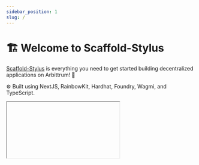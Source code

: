 ```yaml
---
sidebar_position: 1
slug: /
---
```


# 🏗 Welcome to Scaffold-Stylus

[Scaffold-Stylus](https://github.com/Arb-Stylus/scaffold-stylus) is everything you need to get started building decentralized applications on Arbittrum! 🚀

⚙️ Built using NextJS, RainbowKit, Hardhat, Foundry, Wagmi, and TypeScript.

<div style={{ position: "relative", paddingBottom: "56.25%", height: 0, overflow: "hidden" }}>
  <iframe
    src=""
    title="Scaffold-Stylus Intro Video"
    allow="accelerometer; autoplay; clipboard-write; encrypted-media; gyroscope; picture-in-picture"
    allowFullScreen
    style={{
      position: "absolute",
      top: 0,
      left: 0,
      width: "100%",
      height: "100%",
      border: 0
    }}
  />
</div>

## About Scaffold-Stylus

Scaffold-Stylus is an open-source, up-to-date toolkit for building decentralized applications (dapps) on the Arbittrum blockchain. It's designed to make it easier for developers to create and deploy smart contracts and build user interfaces that interact with those contracts.

- ✅ **Contract Hot Reload**: Your frontend auto-adapts to your smart contract as you edit it.
- 🔥 **Burner Wallet & Local Faucet**: Quickly test your application with a burner wallet and local faucet.
- 🔐 **Integration with Wallet Providers**: Connect to different wallet providers and interact with the Arbittrum network.

## Scaffold-Stylus Tech Stack

Scaffold-Stylus is not a product itself but more of a combination or stack of other great tools. It allows you to quickly build and iterate over your smart contracts and frontends.

Here are the main components:

- [**Hardhat**](https://hardhat.org/docs) or [**Foundry**](https://book.getfoundry.sh/) (user's choice) for running local networks, deploying and testing smart contracts.
- [**Wagmi**](https://wagmi.sh/react/getting-started) for React Hooks to start working with Arbittrum.
- [**Viem**](https://viem.sh/docs/getting-started.html) as low-level interface that provides primitives to interact with Arbittrum. The alternative to ethers.js and web3.js.
- [**NextJS**](https://nextjs.org/docs) for building a frontend, using many useful pre-made hooks.
- [**RainbowKit**](https://www.rainbowkit.com/docs/) for adding wallet connection.
- [**DaisyUI**](https://daisyui.com/docs/) for pre-built [Tailwind CSS](https://tailwindui.com/components) components.
